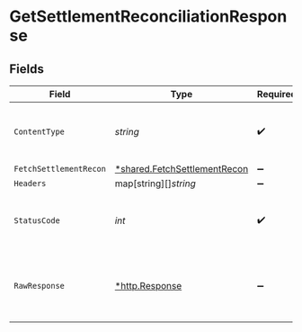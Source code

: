 # GetSettlementReconciliationResponse


## Fields

| Field                                                                              | Type                                                                               | Required                                                                           | Description                                                                        |
| ---------------------------------------------------------------------------------- | ---------------------------------------------------------------------------------- | ---------------------------------------------------------------------------------- | ---------------------------------------------------------------------------------- |
| `ContentType`                                                                      | *string*                                                                           | :heavy_check_mark:                                                                 | HTTP response content type for this operation                                      |
| `FetchSettlementRecon`                                                             | [*shared.FetchSettlementRecon](../../../pkg/models/shared/fetchsettlementrecon.md) | :heavy_minus_sign:                                                                 | OK                                                                                 |
| `Headers`                                                                          | map[string][]*string*                                                              | :heavy_minus_sign:                                                                 | N/A                                                                                |
| `StatusCode`                                                                       | *int*                                                                              | :heavy_check_mark:                                                                 | HTTP response status code for this operation                                       |
| `RawResponse`                                                                      | [*http.Response](https://pkg.go.dev/net/http#Response)                             | :heavy_minus_sign:                                                                 | Raw HTTP response; suitable for custom response parsing                            |
